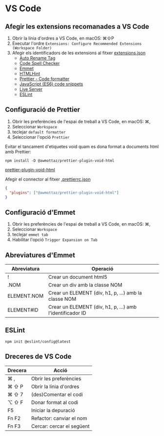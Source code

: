 # VS Code
## Afegir les extensions recomanades a VS Code
1. Obrir la línia d'ordres a VS Code, en macOS: ⌘⇧P
2. Executar l'ordre ```Extensions: Configure Recommended Extensions (Workspace Folder)```
3. Afegir els identificadors de les extensions al fitxer [extensions.json](.vscode/extensions.json)
   - [Auto Rename Tag](https://marketplace.visualstudio.com/items?itemName=formulahendry.auto-rename-tag)
   - [Code Spell Checker](https://marketplace.visualstudio.com/items?itemName=streetsidesoftware.code-spell-checker)
   - [Emmet](https://code.visualstudio.com/docs/editor/emmet)
   - [HTMLHint](https://marketplace.visualstudio.com/items?itemName=HTMLHint.vscode-htmlhint)
   - [Prettier - Code formatter](https://marketplace.visualstudio.com/items?itemName=esbenp.prettier-vscode)
   - [JavaScript (ES6) code snippets](https://marketplace.visualstudio.com/items?itemName=xabikos.JavaScriptSnippets)
   - [Live Server](https://marketplace.visualstudio.com/items?itemName=ritwickdey.LiveServer)
   - [ESLint](https://marketplace.visualstudio.com/items?itemName=dbaeumer.vscode-eslint)

## Configuració de Prettier
1. Obrir les preferències de l'espai de treball a VS Code, en macOS: ⌘,
2. Seleccionar `Workspace`
3. teclejar `default formatter`
4. Seleccionar l'opció `Prettier`


Evitar el tancament d'etiquetes void quam es dona format a documents html amb Prettier:
```
npm install -D @awmottaz/prettier-plugin-void-html
```
[prettier-plugin-void-html](https://github.com/awmottaz/prettier-plugin-void-html)

Afegir el connector al fitxer [.prettierrc.json](.prettierrc.json)
```json
{
  "plugins": ["@awmottaz/prettier-plugin-void-html"]
}
```

## Configuració d'Emmet
1. Obrir les preferències de l'espai de treball a VS Code, en macOS: ⌘,
2. Seleccionar `Workspace`
3. teclejar `emmet tab`
4. Habilitar l'opció `Trigger Expansion on Tab`

## Abreviatures d'Emmet
| Abreviatura | Operació |
| ----------- | -------- |
| ! | Crear un document html5 |
| .NOM | Crear un div amb la classe NOM |
| ELEMENT.NOM | Crear un ELEMENT (div, h1, p, ...) amb la classe NOM |
| ELEMENT#ID | Crear un ELEMENT (div, h1, p, ...) amb l'identificador ID |

## ESLint
```
npm init @eslint/config@latest
```

## Dreceres de VS Code
| Drecera | Acció |
| ------- | ----- |
| ⌘ , | Obrir les preferències |
| ⌘ ⇧ P | Obrir la linia d'ordres |
| ⌘ ⇧ 7 | (des)Comentar el codi |
| ⌥ ⇧ F | Donar format al codi |
| F5 | Iniciar la depuració |
| Fn F2 | Refactor: canviar el nom |
| Fn F3 | Cercar: cercar el següent |
